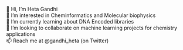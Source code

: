 👋 Hi, I’m Heta Gandhi\
👀 I’m interested in Cheminformatics and Molecular biophysics\
🌱 I’m currently learning about DNA Encoded libraries\
💞️ I’m looking to collaborate on machine learning projects for chemistry applications\
📫 Reach me at @gandhi_heta (on Twitter)

<!---
hetagandhi/hetagandhi is a ✨ special ✨ repository because its `README.md` (this file) appears on your GitHub profile.
You can click the Preview link to take a look at your changes.
--->
